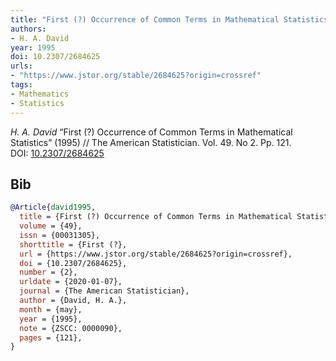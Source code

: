```yaml
---
title: "First (?) Occurrence of Common Terms in Mathematical Statistics"
authors:
- H. A. David
year: 1995
doi: 10.2307/2684625
urls:
- "https://www.jstor.org/stable/2684625?origin=crossref"
tags:
- Mathematics
- Statistics
---
```


<i>H. A. David</i> <span title="">“First (?) Occurrence of Common Terms in Mathematical Statistics”</span> (1995) // The American Statistician. Vol.&nbsp;49. No&nbsp;2. Pp.&nbsp;121. DOI:&nbsp;<a href='https://doi.org/10.2307/2684625'>10.2307/2684625</a>

## Bib

```bib
@Article{david1995,
  title = {First (?) Occurrence of Common Terms in Mathematical Statistics},
  volume = {49},
  issn = {00031305},
  shorttitle = {First (?},
  url = {https://www.jstor.org/stable/2684625?origin=crossref},
  doi = {10.2307/2684625},
  number = {2},
  urldate = {2020-01-07},
  journal = {The American Statistician},
  author = {David, H. A.},
  month = {may},
  year = {1995},
  note = {ZSCC: 0000090},
  pages = {121},
}
```
